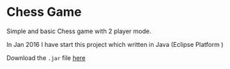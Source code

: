 # Chess Game


Simple and basic Chess game with 2 player mode. <br>

In Jan 2016 I have start this project which written in Java (Eclipse Platform )


Download the `.jar` file [here](chess.jar?raw=true)
